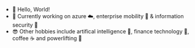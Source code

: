 - 👋 Hello, World!
- 🌱 Currently working on azure ☁️, enterprise mobility 📱 & information security 🔐
- 😎 Other hobbies include artifical intelligence 🧠, finance technology 💸, coffee ☕ and powerlifting 💪
